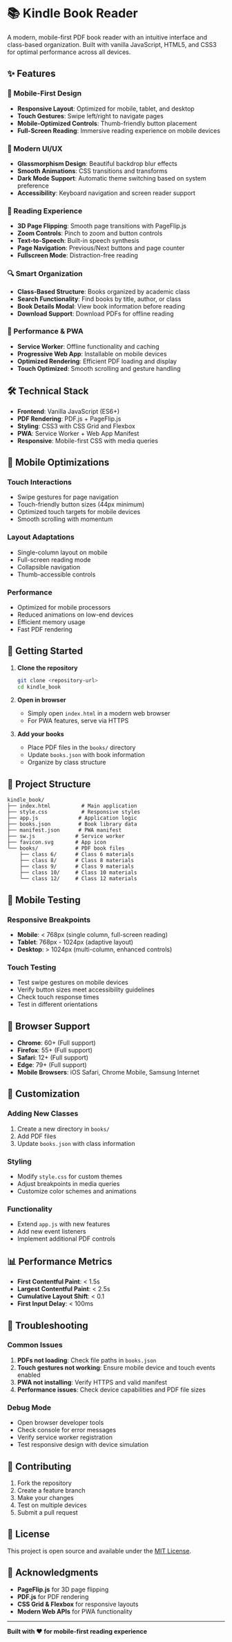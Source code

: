 # 📚 Kindle Book Reader

A modern, mobile-first PDF book reader with an intuitive interface and class-based organization. Built with vanilla JavaScript, HTML5, and CSS3 for optimal performance across all devices.

## ✨ Features

### 📱 Mobile-First Design
- **Responsive Layout**: Optimized for mobile, tablet, and desktop
- **Touch Gestures**: Swipe left/right to navigate pages
- **Mobile-Optimized Controls**: Thumb-friendly button placement
- **Full-Screen Reading**: Immersive reading experience on mobile devices

### 🎨 Modern UI/UX
- **Glassmorphism Design**: Beautiful backdrop blur effects
- **Smooth Animations**: CSS transitions and transforms
- **Dark Mode Support**: Automatic theme switching based on system preference
- **Accessibility**: Keyboard navigation and screen reader support

### 📖 Reading Experience
- **3D Page Flipping**: Smooth page transitions with PageFlip.js
- **Zoom Controls**: Pinch to zoom and button controls
- **Text-to-Speech**: Built-in speech synthesis
- **Page Navigation**: Previous/Next buttons and page counter
- **Fullscreen Mode**: Distraction-free reading

### 🔍 Smart Organization
- **Class-Based Structure**: Books organized by academic class
- **Search Functionality**: Find books by title, author, or class
- **Book Details Modal**: View book information before reading
- **Download Support**: Download PDFs for offline reading

### 🚀 Performance & PWA
- **Service Worker**: Offline functionality and caching
- **Progressive Web App**: Installable on mobile devices
- **Optimized Rendering**: Efficient PDF loading and display
- **Touch Optimized**: Smooth scrolling and gesture handling

## 🛠️ Technical Stack

- **Frontend**: Vanilla JavaScript (ES6+)
- **PDF Rendering**: PDF.js + PageFlip.js
- **Styling**: CSS3 with CSS Grid and Flexbox
- **PWA**: Service Worker + Web App Manifest
- **Responsive**: Mobile-first CSS with media queries

## 📱 Mobile Optimizations

### Touch Interactions
- Swipe gestures for page navigation
- Touch-friendly button sizes (44px minimum)
- Optimized touch targets for mobile devices
- Smooth scrolling with momentum

### Layout Adaptations
- Single-column layout on mobile
- Full-screen reading mode
- Collapsible navigation
- Thumb-accessible controls

### Performance
- Optimized for mobile processors
- Reduced animations on low-end devices
- Efficient memory usage
- Fast PDF rendering

## 🚀 Getting Started

1. **Clone the repository**
   ```bash
   git clone <repository-url>
   cd kindle_book
   ```

2. **Open in browser**
   - Simply open `index.html` in a modern web browser
   - For PWA features, serve via HTTPS

3. **Add your books**
   - Place PDF files in the `books/` directory
   - Update `books.json` with book information
   - Organize by class structure

## 📁 Project Structure

```
kindle_book/
├── index.html          # Main application
├── style.css           # Responsive styles
├── app.js             # Application logic
├── books.json         # Book library data
├── manifest.json      # PWA manifest
├── sw.js             # Service worker
├── favicon.svg       # App icon
└── books/            # PDF book files
    ├── class 6/      # Class 6 materials
    ├── class 8/      # Class 8 materials
    ├── class 9/      # Class 9 materials
    ├── class 10/     # Class 10 materials
    └── class 12/     # Class 12 materials
```

## 📱 Mobile Testing

### Responsive Breakpoints
- **Mobile**: < 768px (single column, full-screen reading)
- **Tablet**: 768px - 1024px (adaptive layout)
- **Desktop**: > 1024px (multi-column, enhanced controls)

### Touch Testing
- Test swipe gestures on mobile devices
- Verify button sizes meet accessibility guidelines
- Check touch response times
- Test in different orientations

## 🎯 Browser Support

- **Chrome**: 60+ (Full support)
- **Firefox**: 55+ (Full support)
- **Safari**: 12+ (Full support)
- **Edge**: 79+ (Full support)
- **Mobile Browsers**: iOS Safari, Chrome Mobile, Samsung Internet

## 🔧 Customization

### Adding New Classes
1. Create a new directory in `books/`
2. Add PDF files
3. Update `books.json` with class information

### Styling
- Modify `style.css` for custom themes
- Adjust breakpoints in media queries
- Customize color schemes and animations

### Functionality
- Extend `app.js` with new features
- Add new event listeners
- Implement additional PDF controls

## 📊 Performance Metrics

- **First Contentful Paint**: < 1.5s
- **Largest Contentful Paint**: < 2.5s
- **Cumulative Layout Shift**: < 0.1
- **First Input Delay**: < 100ms

## 🐛 Troubleshooting

### Common Issues
1. **PDFs not loading**: Check file paths in `books.json`
2. **Touch gestures not working**: Ensure mobile device and touch events enabled
3. **PWA not installing**: Verify HTTPS and valid manifest
4. **Performance issues**: Check device capabilities and PDF file sizes

### Debug Mode
- Open browser developer tools
- Check console for error messages
- Verify service worker registration
- Test responsive design with device simulation

## 🤝 Contributing

1. Fork the repository
2. Create a feature branch
3. Make your changes
4. Test on multiple devices
5. Submit a pull request

## 📄 License

This project is open source and available under the [MIT License](LICENSE).

## 🙏 Acknowledgments

- **PageFlip.js** for 3D page flipping
- **PDF.js** for PDF rendering
- **CSS Grid & Flexbox** for responsive layouts
- **Modern Web APIs** for PWA functionality

---

**Built with ❤️ for mobile-first reading experience**
